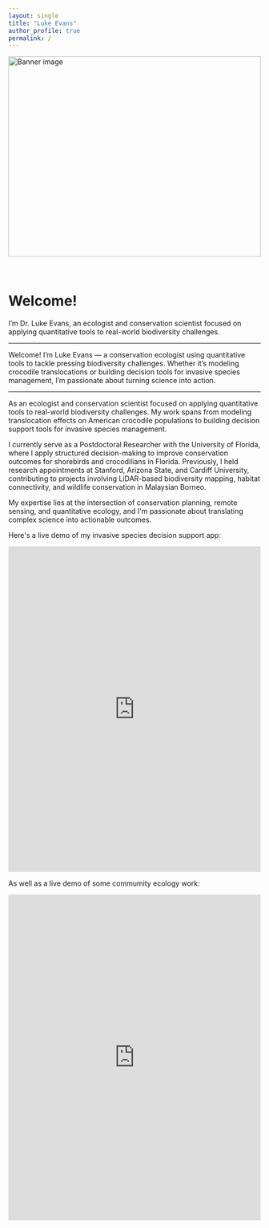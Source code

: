 ```yaml
---
layout: single
title: "Luke Evans"
author_profile: true
permalink: /
---
```


<img src="{{ site.baseurl }}/images/croc_tagging.jpg" alt="Banner image" style="width:100%; max-height:400px; object-fit: cover; margin-bottom: 2rem;" />

# Welcome!

I’m Dr. Luke Evans, an ecologist and conservation scientist focused on applying quantitative tools to real-world biodiversity challenges.

---
Welcome! I’m Luke Evans — a conservation ecologist using quantitative tools to tackle pressing biodiversity challenges. Whether it’s modeling crocodile translocations or building decision tools for invasive species management, I’m passionate about turning science into action.

---

As an ecologist and conservation scientist focused on applying quantitative tools to real-world biodiversity challenges. My work spans from modeling translocation effects on American crocodile populations to building decision support tools for invasive species management.

I currently serve as a Postdoctoral Researcher with the University of Florida, where I apply structured decision-making to improve conservation outcomes for shorebirds and crocodilians in Florida. Previously, I held research appointments at Stanford, Arizona State, and Cardiff University, contributing to projects involving LiDAR-based biodiversity mapping, habitat connectivity, and wildlife conservation in Malaysian Borneo.

My expertise lies at the intersection of conservation planning, remote sensing, and quantitative ecology, and I'm passionate about translating complex science into actionable outcomes.


Here's a live demo of my invasive species decision support app:

<iframe src="https://cporosus24.shinyapps.io/FWC_tool_climate_scenarios/"
        width="100%"
        height="650"
        style="border: none;">
</iframe>

As well as a live demo of some commumity ecology work: 

<iframe src="https://cporosus24.shinyapps.io/beetle_app/"
        width="100%"
        height="650"
        style="border: none;">
</iframe>
